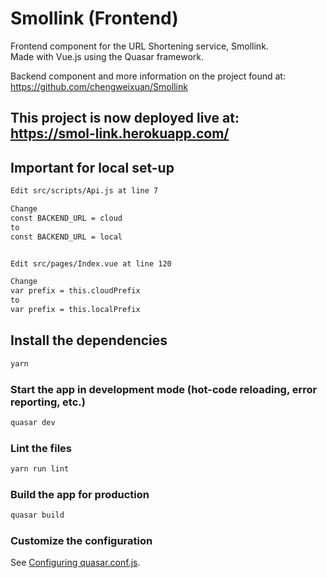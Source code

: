 # Smollink (Frontend)

Frontend component for the URL Shortening service, Smollink.  
Made with Vue.js using the Quasar framework.

Backend component and more information on the project found at: https://github.com/chengweixuan/Smollink  


## This project is now deployed live at:  https://smol-link.herokuapp.com/  

## Important for local set-up
```bash
Edit src/scripts/Api.js at line 7

Change  
const BACKEND_URL = cloud  
to  
const BACKEND_URL = local  


Edit src/pages/Index.vue at line 120

Change
var prefix = this.cloudPrefix
to
var prefix = this.localPrefix
```

## Install the dependencies
```bash
yarn
```

### Start the app in development mode (hot-code reloading, error reporting, etc.)
```bash
quasar dev
```

### Lint the files
```bash
yarn run lint
```

### Build the app for production
```bash
quasar build
```

### Customize the configuration
See [Configuring quasar.conf.js](https://v2.quasar.dev/quasar-cli/quasar-conf-js).
